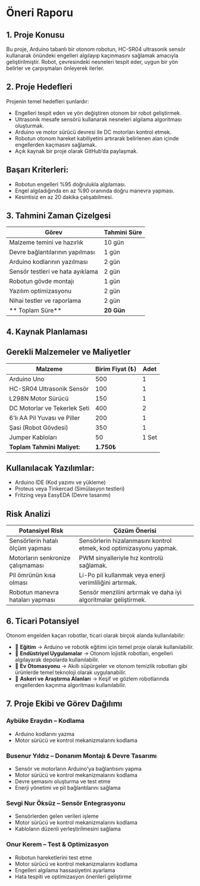 
# Öneri Raporu
## 1. Proje Konusu
Bu proje, Arduino tabanlı bir otonom robotun, HC-SR04 ultrasonik sensör kullanarak önündeki engelleri algılayıp kaçınmasını sağlamak amacıyla geliştirilmiştir. Robot, çevresindeki nesneleri tespit eder, uygun bir yön belirler ve çarpışmaları önleyerek ilerler.

## 2. Proje Hedefleri

Projenin temel hedefleri şunlardır:

- Engelleri tespit eden ve yön değiştiren otonom bir robot geliştirmek.
- Ultrasonik mesafe sensörü kullanarak nesneleri algılama algoritması oluşturmak.
- Arduino ve motor sürücü devresi ile DC motorları kontrol etmek.
- Robotun otonom hareket kabiliyetini artırarak belirlenen alan içinde engellerden kaçmasını sağlamak.
- Açık kaynak bir proje olarak GitHub’da paylaşmak.

## Başarı Kriterleri:

- Robotun engelleri %95 doğrulukla algılaması.
- Engel algıladığında en az %90 oranında doğru manevra yapması.
- Kesintisiz en az 20 dakika çalışabilmesi.

## 3. Tahmini Zaman Çizelgesi

| Görev                           | Tahmini Süre |
|--------------------------------|-------------|
| Malzeme temini ve hazırlık    | 10 gün       |
| Devre bağlantılarının yapılması | 1 gün       |
| Arduino kodlarının yazılması   | 2 gün       |
| Sensör testleri ve hata ayıklama | 2 gün       |
| Robotun gövde montajı         | 1 gün       |
| Yazılım optimizasyonu         | 2 gün       |
| Nihai testler ve raporlama    | 2 gün       |
| ** Toplam Süre**             | **20 Gün**  |

## 4. Kaynak Planlaması
## Gerekli Malzemeler ve Maliyetler

| Malzeme                        | Birim Fiyat (₺) | Adet  | 
|--------------------------------|---------------|------|
| Arduino Uno                    | 500           | 1    | 
| HC-SR04 Ultrasonik Sensör      | 100           | 1    | 
| L298N Motor Sürücü             | 150           | 1    | 
| DC Motorlar ve Tekerlek Seti   | 400           | 2    | 
| 6'lı AA Pil Yuvası ve Piller   | 200           | 1    |
| Şasi (Robot Gövdesi)           | 350           | 1    | 
| Jumper Kabloları               | 50            | 1 Set |
| **Toplam Tahmini Maliyet:**    | **1.750₺**   |      | 

## Kullanılacak Yazılımlar:

- Arduino IDE (Kod yazımı ve yükleme)
- Proteus veya Tinkercad (Simülasyon testleri)
- Fritzing veya EasyEDA (Devre tasarımı)


## Risk Analizi

| Potansiyel Risk                     | Çözüm Önerisi |
|--------------------------------------|---------------|
| Sensörlerin hatalı ölçüm yapması     | Sensörlerin hizalanmasını kontrol etmek, kod optimizasyonu yapmak. |
| Motorların senkronize çalışmaması    | PWM sinyalleriyle hız kontrolü sağlamak. |
| Pil ömrünün kısa olması              | Li-Po pil kullanmak veya enerji verimliliğini artırmak. |
| Robotun manevra hataları yapması     | Sensör menzilini artırmak ve daha iyi algoritmalar geliştirmek. |

## 6. Ticari Potansiyel

Otonom engelden kaçan robotlar, ticari olarak birçok alanda kullanılabilir:

- 📌 **Eğitim** → Arduino ve robotik eğitimi için temel proje olarak kullanılabilir.  
- 📌 **Endüstriyel Uygulamalar** → Otonom lojistik robotları, engelleri algılayarak depolarda kullanılabilir.  
- 📌 **Ev Otomasyonu** → Akıllı süpürgeler ve otonom temizlik robotları gibi ürünlerde temel teknoloji olarak uygulanabilir.  
- 📌 **Askeri ve Araştırma Alanları** → Keşif ve gözlem robotlarında engellerden kaçınma algoritması kullanılabilir.

 ## 7. Proje Ekibi ve Görev Dağılımı  

### Aybüke Eraydın – Kodlama  
- Arduino kodlarını yazma  
- Motor sürücü ve kontrol mekanizmalarını kodlama  

### Busenur Yıldız – Donanım Montajı & Devre Tasarımı  
- Sensör ve motorların Arduino'ya bağlantısını yapma
- Motor sürücü ve kontrol mekanizmalarını kodlama 
- Devre şemasını oluşturma ve test etme  
- Enerji yönetimi ve pil bağlantılarını sağlama  

### Sevgi Nur Öksüz – Sensör Entegrasyonu  
- Sensörlerden gelen verileri işleme
- Motor sürücü ve kontrol mekanizmalarını kodlama 
- Kabloların düzenli yerleştirilmesini sağlama  

### Onur Kerem – Test & Optimizasyon  
- Robotun hareketlerini test etme
- Motor sürücü ve kontrol mekanizmalarını kodlama 
- Engelleri algılama hassasiyetini ayarlama  
- Hata tespiti ve optimizasyon önerileri geliştirme

